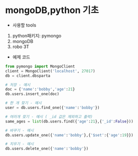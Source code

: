 # mongoDB,python 기초

- 사용할 tools
1) python패키지: pymongo
2) mongoDB
3) robo 3T

- 예제 코드
```python
from pymongo import MongoClient
client = MongoClient('localhost', 27017)
db = client.dbsparta

# 저장 - 예시
doc = {'name':'bobby','age':21}
db.users.insert_one(doc)

# 한 개 찾기 - 예시
user = db.users.find_one({'name':'bobby'})

# 여러개 찾기 - 예시 ( _id 값은 제외하고 출력)
same_ages = list(db.users.find({'age':21},{'_id':False}))

# 바꾸기 - 예시
db.users.update_one({'name':'bobby'},{'$set':{'age':19}})

# 지우기 - 예시
db.users.delete_one({'name':'bobby'})
```
